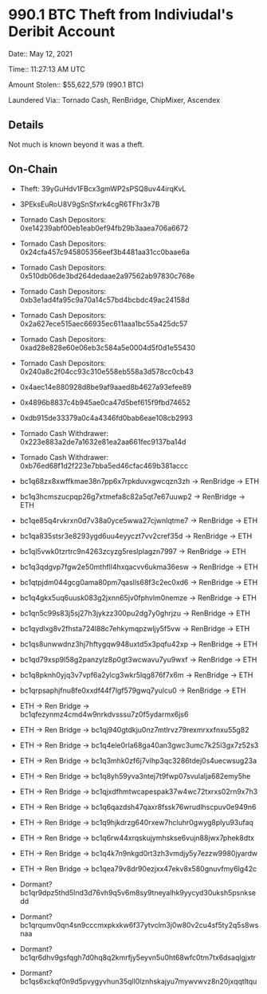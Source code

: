 # 990.1 BTC Theft from Indiviudal's Deribit Account

Date:: May 12, 2021 

Time:: 11:27:13 AM UTC

Amount Stolen:: $55,622,579 (990.1 BTC)

Laundered Via:: Tornado Cash, RenBridge, ChipMixer, Ascendex



## Details

Not much is known beyond it was a theft.



## On-Chain

- Theft: 39yGuHdv1FBcx3gmWP2sPSQ8uv44irqKvL

- 3PEksEuRoU8V9gSnSfxrk4cgR6TFhr3x7B

- Tornado Cash Depositors: 0xe14239abf00eb1eab0ef94fb29b3aaea706a6672

- Tornado Cash Depositors: 0x24cfa457c945805356eef3b4481aa31cc0baae6a

- Tornado Cash Depositors: 0x510db06de3bd264dedaae2a97562ab97830c768e

- Tornado Cash Depositors: 0xb3e1ad4fa95c9a70a14c57bd4bcbdc49ac24158d

- Tornado Cash Depositors: 0x2a627ece515aec66935ec611aaa1bc55a425dc57

- Tornado Cash Depositors: 0xad28e828e60e06eb3c584a5e0004d5f0d1e55430

- Tornado Cash Depositors: 0x240a8c2f04cc93c310e558eb558a3d578cc0cb43

- 0x4aec14e880928d8be9af9aaed8b4627a93efee89

- 0x4896b8837c4b945ae0ca47d5bef615f9fbd74652

- 0xdb915de33379a0c4a4346fd0bab6eae108cb2993

- Tornado Cash Withdrawer: 0x223e883a2de7a1632e81ea2aa661fec9137ba14d

- Tornado Cash Withdrawer: 0xb76ed68f1d2f223e7bba5ed46cfac469b381accc

- bc1q68zx8xwffkmae38n7pp6x7rpkduvxgwcqzn3zh -> RenBridge -> ETH

- bc1q3hcmszucpqp26g7xtmefa8c82a5qt7e67uuwp2 -> RenBridge -> ETH

- bc1qe85q4rvkrxn0d7v38a0yce5wwa27cjwnlqtme7 -> RenBridge -> ETH

- bc1qa835stsr3e8293ygd6uu4eyyczt7vv2cref35d -> RenBridge -> ETH

- bc1ql5vwk0tzrtrc9n4263zcyzg5reslplagzn7997 -> RenBridge -> ETH

- bc1q3qdgvp7fgw2e50mthfll4hxqacvv6ukma36esw -> RenBridge -> ETH

- bc1qtpjdm044gcg0ama80pm7qaslls68f3c2ec0xd6 -> RenBridge -> ETH

- bc1q4gkx5uq6uusk083g2jxnn65jv0fphvlm0nemze -> RenBridge -> ETH

- bc1qn5c99s83j5sj27h3jykzz300pu2dg7y0ghrjzu -> RenBridge -> ETH

- bc1qydlxg8v2fhsta724l88c7ehkymqpzwljy5f5vw -> RenBridge -> ETH

- bc1qs8unwwdnz3hj7hftygqw948uxtd5x3pqfu42xp -> RenBridge -> ETH

- bc1qd79xsp9l58g2panzylz8p0gt3wcwavu7yu9wxf -> RenBridge -> ETH

- bc1q8pknh0yjq3v7vpf6a2ylcg3wkr5lqg876f7x6m -> RenBridge -> ETH

- bc1qrpsaphjfnu8fe0xxdf44f7lgf579gwq7yulcu0 -> RenBridge -> ETH

- ETH -> Ren Bridge -> bc1qfezynmz4cmd4w9nrkdvsssu7z0f5ydarmx6js6

- ETH -> Ren Bridge -> bc1qj940gtdkju0nz7mtlrvz79rexmrxxfnxu55g82

- ETH -> Ren Bridge -> bc1q4ele0rla68ga40an3gwc3umc7k25l3gx7z52s3

- ETH -> Ren Bridge -> bc1q3mhk0zf6j7vlhp3qc3286tdej0s4uecwsug23a

- ETH -> Ren Bridge -> bc1q8yh59yva3ntej7t9fwp07svulalja682emy5he

- ETH -> Ren Bridge -> bc1qjxdfhmtwcapespak37w4wc72txrxs02rn9x7h3

- ETH -> Ren Bridge -> bc1q6qazdsh47qaxr8fssk76wrudlhscpuv0e949n6

- ETH -> Ren Bridge -> bc1q9hjkdrzg640rxew7hcluhr0gwyg8plyu93ufaq

- ETH -> Ren Bridge -> bc1q6rw44xrqskujymhskse6vujn88jwx7phek8dtx

- ETH -> Ren Bridge -> bc1q4k7n9nkgd0rt3zh3vmdjy5y7ezzw9980jyardw

- ETH -> Ren Bridge -> bc1qea79v8dr90ezjxx47ekv8x580gnuvfmy6lg42c

- Dormant? bc1qr9dpz5thd5lnd3d76vh9q5v6m8sy9tneyalhk9yycyd30uksh5psnksedd

- Dormant? bc1qrqumv0qn4sn9cccmxpkxkw6f37ytvclm3j0w80v2cu4sf5ty2q5s8wsnaa

- Dormant? bc1qr6dhv9gsfqgh7d0hq8q2kmrfjy5eyvn5u0ht68wfc0tm7tx6dsaqlgjxtr

- Dormant? bc1qs6xckqf0n9d5pvygyvhun35qll0lznhskajyu7mywvwvz8n20jxqqtltqu
